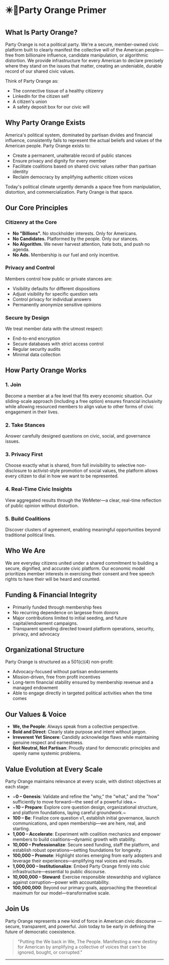 # ✴️🍊Party Orange Primer

## What Is Party Orange?

Party Orange is not a political party. We're a secure, member-owned civic platform built to clearly manifest the collective will of the American people—free from billionaire influence, candidate manipulation, or algorithmic distortion. We provide infrastructure for every American to declare precisely where they stand on the issues that matter, creating an undeniable, durable record of our shared civic values.

Think of Party Orange as:
- The connective tissue of a healthy citizenry
- LinkedIn for the citizen self
- A citizen's union
- A safety deposit box for our civic will

## Why Party Orange Exists

America's political system, dominated by partisan divides and financial influence, consistently fails to represent the actual beliefs and values of the American people. Party Orange exists to:

- Create a permanent, unalterable record of public stances
- Ensure privacy and dignity for every member
- Facilitate coalitions based on shared civic values rather than partisan identity
- Reclaim democracy by amplifying authentic citizen voices

Today's political climate urgently demands a space free from manipulation, distortion, and commercialization. Party Orange is that space.

## Our Core Principles

### Citizenry at the Core
- **No "Billions".** No stockholder interests. Only for Americans.
- **No Candidates.** Platformed by the people. Only our stances.
- **No Algorithm.** We never harvest attention, hate bots, and push no agenda.
- **No Ads.** Membership is our fuel and only incentive.


### Privacy and Control
Members control how public or private stances are:
- Visibility defaults for different dispositions
- Adjust visibility for specific question sets
- Control privacy for individual answers
- Permanently anonymize sensitive opinions

### Secure by Design
We treat member data with the utmost respect:
- End-to-end encryption
- Secure databases with strict access control
- Regular security audits
- Minimal data collection

## How Party Orange Works

### 1. Join
Become a member at a fee level that fits every economic situation. Our sliding-scale approach (including a free option) ensures financial inclusivity while allowing resourced members to align value to other forms of civic engagement in their lives.

### 2. Take Stances
Answer carefully designed questions on civic, social, and governance issues.

### 3. Privacy First
Choose exactly what is shared, from full invisibility to selective non-disclosure to activist-style promotion of social values, the platform allows every citizen to dial in how we want to be represented.

### 4. Real-Time Civic Insights
View aggregated results through the WeMeter—a clear, real-time reflection of public opinion without distortion.

### 5. Build Coalitions
Discover clusters of agreement, enabling meaningful opportunities beyond traditional political lines.

## Who We Are
We are everyday citizens united under a shared commitment to building a secure, dignified, and accurate civic platform. Our economic model prioritizes member interests in exercising their consent and free speech rights to have their will be heard and counted.

## Funding & Financial Integrity
- Primarily funded through membership fees
- No recurring dependence on largesse from donors
- Major contributions limited to initial seeding, and future capital/endowment campaigns.
- Transparent spending directed toward platform operations, security, privacy, and advocacy

## Organizational Structure
Party Orange is structured as a 501(c)(4) non-profit:
- Advocacy-focused without partisan endorsements
- Mission-driven, free from profit incentives
- Long-term financial stability ensured by membership revenue and a managed endowment
- Able to engage directly in targeted political activities when the time comes

## Our Values & Voice

- **We, the People**: Always speak from a collective perspective.
- **Bold and Direct**: Clearly state purpose and intent without jargon.
- **Irreverent Yet Sincere**: Candidly acknowledge flaws while maintaining genuine respect and earnestness.
- **Not Neutral, Not Partisan**: Proudly stand for democratic principles and openly name systemic problems.

## Value Evolution at Every Scale

Party Orange maintains relevance at every scale, with distinct objectives at each stage:

- ~**0 – Genesis**: Validate and refine the "why," the "what," and the "how" sufficiently to move forward—the seed of a powerful idea.~
- ~**10 – Prepare**: Explore core question design, organizational structure, and platform foundations, laying careful groundwork.~
- **100 – Be**: Finalize core question v1, establish initial governance, launch communications, and open membership—we are here, real, and starting.
- **1,000 – Accelerate**: Experiment with coalition mechanics and empower members to build coalitions—dynamic growth with stability.
- **10,000 – Professionalize**: Secure seed funding, staff the platform, and establish robust operations—setting foundations for longevity.
- **100,000 – Promote**: Highlight stories emerging from early adopters and leverage their experiences—amplifying real voices and results.
- **1,000,000 – Institutionalize**: Embed Party Orange firmly into civic infrastructure—essential to public discourse.
- **10,000,000 – Steward**: Exercise responsible stewardship and vigilance against corruption—power with accountability.
- **100,000,000**: Beyond our primary goals, approaching the theoretical maximum for our model—transformative scale.

## Join Us

Party Orange represents a new kind of force in American civic discourse — secure, transparent, and powerful. Join today to be early in defining the future of democratic coexistence.

> "Putting the We back in We, The People. Manifesting a new destiny for American by amplifying a collective of voices that can't be ignored, bought, or corrupted."

---

